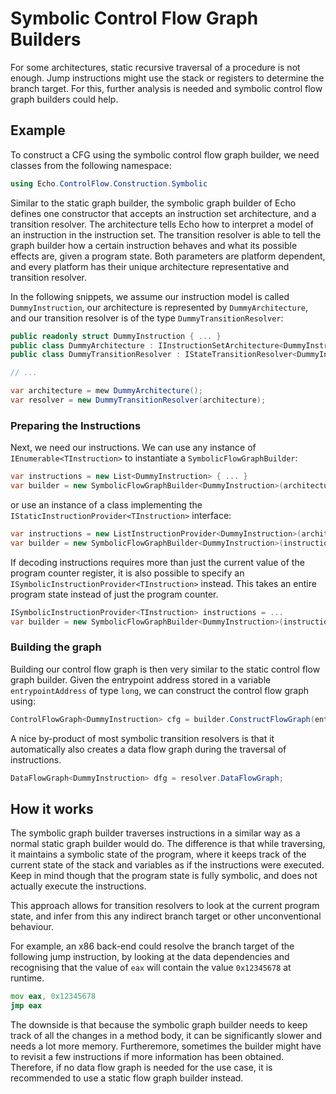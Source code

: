 Symbolic Control Flow Graph Builders
====================================

For some architectures, static recursive traversal of a procedure is not enough. Jump instructions might use the stack or registers to determine the branch target. For this, further analysis is needed and symbolic control flow graph builders could help.

Example
-------

To construct a CFG using the symbolic control flow graph builder, we need classes from the following namespace:

```csharp
using Echo.ControlFlow.Construction.Symbolic
```

Similar to the static graph builder, the symbolic graph builder of Echo defines one constructor that accepts an instruction set architecture, and a transition resolver. The architecture tells Echo how to interpret a model of an instruction in the instruction set. The transition resolver is able to tell the graph builder how a certain instruction behaves and what its possible effects are, given a program state. Both parameters are platform dependent, and every platform has their unique architecture representative and transition resolver.

In the following snippets, we assume our instruction model is called `DummyInstruction`, our architecture is represented by `DummyArchitecture`, and our transition resolver is of the type `DummyTransitionResolver`:

```csharp
public readonly struct DummyInstruction { ... } 
public class DummyArchitecture : IInstructionSetArchitecture<DummyInstruction> { ... }
public class DummyTransitionResolver : IStateTransitionResolver<DummyInstruction> { ... }

// ...

var architecture = mew DummyArchitecture();
var resolver = new DummyTransitionResolver(architecture);
```

### Preparing the Instructions

Next, we need our instructions. We can use any instance of `IEnumerable<TInstruction>` to instantiate a `SymbolicFlowGraphBuilder`:
```csharp
var instructions = new List<DummyInstruction> { ... }
var builder = new SymbolicFlowGraphBuilder<DummyInstruction>(architecture, instructions, resolver);
```

or use an instance of a class implementing the `IStaticInstructionProvider<TInstruction>` interface:

```csharp
var instructions = new ListInstructionProvider<DummyInstruction>(architecture, new List<DummyInstruction> { ... });
var builder = new SymbolicFlowGraphBuilder<DummyInstruction>(instructions, resolver);
```

If decoding instructions requires more than just the current value of the program counter register, it is also possible to specify an `ISymbolicInstructionProvider<TInstruction>` instead. This takes an entire program state instead of just the program counter.

```csharp
ISymbolicInstructionProvider<TInstruction> instructions = ...
var builder = new SymbolicFlowGraphBuilder<DummyInstruction>(instructions, resolver);
```

### Building the graph

Building our control flow graph is then very similar to the static control flow graph builder. Given the entrypoint address stored in a variable `entrypointAddress` of type `long`, we can construct the control flow graph using:

```csharp
ControlFlowGraph<DummyInstruction> cfg = builder.ConstructFlowGraph(entrypointAddress);
```

A nice by-product of most symbolic transition resolvers is that it automatically also creates a data flow graph during the traversal of instructions.

```csharp
DataFlowGraph<DummyInstruction> dfg = resolver.DataFlowGraph;
```

How it works
-------------

The symbolic graph builder traverses instructions in a similar way as a normal static graph builder would do. The difference is that while traversing, it maintains a symbolic state of the program, where it keeps track of the current state of the stack and variables as if the instructions were executed. Keep in mind though that the program state is fully symbolic, and does not actually execute the instructions.

This approach allows for transition resolvers to look at the current program state, and infer from this any indirect branch target or other unconventional behaviour.

For example, an x86 back-end could resolve the branch target of the following jump instruction, by looking at the data dependencies and recognising that the value of `eax` will contain the value `0x12345678` at runtime.

```asm
mov eax, 0x12345678
jmp eax
```

The downside is that because the symbolic graph builder needs to keep track of all the changes in a method body, it can be significantly slower and needs a lot more memory. Furtheremore, sometimes the builder might have to revisit a few instructions if more information has been obtained. Therefore, if no data flow graph is needed for the use case, it is recommended to use a static flow graph builder instead.